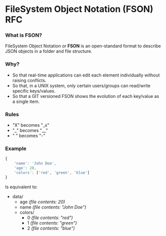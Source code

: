 # FileSystem Object Notation (FSON) RFC

### What is FSON?

FileSystem Object Notation or **FSON** is an open-standard format to describe JSON objects in a folder and file structure.

### Why?

 * So that real-time applications can edit each element individually without raising conflicts.
 * So that, in a UNIX system, only certain users/groups can read/write specific keys/values.
 * So that a GIT versioned FSON shows the evolution of each key/value as a single item.

### Rules

 * "X" becomes "_x"
 * "_" becomes "__"
 * " " becomes "-"

### Example

```javascript
{
	'name': 'John Doe',
	'age': 20,
	'colors': ['red', 'green', 'blue']
}
```

Is equivalent to:

* data/
  * age _(file contents: 20)_
  * name _(file contents: "John Doe")_
  * colors/
    * 0 _(file contents: "red")_
    * 1 _(file contents: "green")_
    * 2 _(file contents: "blue")_

